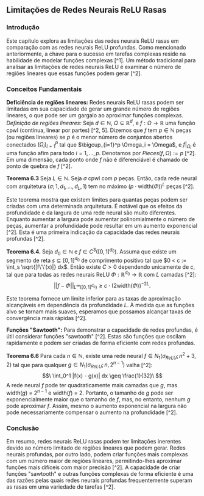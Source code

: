 ## Limitações de Redes Neurais ReLU Rasas

### Introdução
Este capítulo explora as limitações das redes neurais ReLU rasas em comparação com as redes neurais ReLU profundas. Como mencionado anteriormente, a chave para o sucesso em tarefas complexas reside na habilidade de modelar funções complexas [^1]. Um método tradicional para analisar as limitações de redes neurais ReLU é examinar o número de regiões lineares que essas funções podem gerar [^2].

### Conceitos Fundamentais
**Deficiência de regiões lineares:** Redes neurais ReLU rasas podem ser limitadas em sua capacidade de gerar um grande número de regiões lineares, o que pode ser um gargalo ao aproximar funções complexas.
*Definição de regiões lineares:* Seja $d \in \mathbb{N}$, $\Omega \subseteq \mathbb{R}^d$, e $f: \Omega \rightarrow \mathbb{R}$ uma função cpwl (contínua, linear por partes) [^2, 5]. Dizemos que $f$ tem $p \in \mathbb{N}$ peças (ou regiões lineares) se $p$ é o menor número de conjuntos abertos conectados $(\Omega_i)_{i=1}^p$ tal que $\bigcup_{i=1}^p \Omega_i = \Omega$, e $f|_{\Omega_i}$ é uma função afim para todo $i = 1, \dots, p$. Denotamos por $Pieces(f, \Omega) := p$ [^2]. Em uma dimensão, cada ponto onde $f$ não é diferenciável é chamado de ponto de quebra de $f$ [^2].

**Teorema 6.3** Seja $L \in \mathbb{N}$. Seja $\sigma$ cpwl com $p$ peças. Então, cada rede neural com arquitetura $(\sigma; 1, d_1, \dots, d_L, 1)$ tem no máximo $(p \cdot \text{width}(\Phi))^L$ peças [^2].

Este teorema mostra que existem limites para quantas peças podem ser criadas com uma determinada arquitetura. É notável que os efeitos da profundidade e da largura de uma rede neural são muito diferentes. Enquanto aumentar a largura pode aumentar polinomialmente o número de peças, aumentar a profundidade pode resultar em um aumento exponencial [^2]. Esta é uma primeira indicação da capacidade das redes neurais profundas [^2].

**Teorema 6.4.** Seja $d_0 \in \mathbb{N}$ e $f \in C^3([0, 1]^{d_0})$. Assuma que existe um segmento de reta $s \subseteq [0, 1]^{d_0}$ de comprimento positivo tal que $0 < c := \int_s \sqrt{|f\'\'(x)|} dx$. Então existe $C > 0$ dependendo unicamente de $c$, tal que para todas as redes neurais ReLU $\Phi: \mathbb{R}^{d_0} \rightarrow \mathbb{R}$ com $L$ camadas [^2]:
$$\
||f - \Phi||_{L^\infty([0, 1]^{d_0})} \geq c \cdot (2\text{width}(\Phi))^{-2L}.\
$$

Este teorema fornece um limite inferior para as taxas de aproximação alcançáveis em dependência da profundidade $L$. À medida que as funções alvo se tornam mais suaves, esperamos que possamos alcançar taxas de convergência mais rápidas [^2].

**Funções "Sawtooth":** Para demonstrar a capacidade de redes profundas, é útil considerar funções "sawtooth" [^2]. Estas são funções que oscilam rapidamente e podem ser criadas de forma eficiente com redes profundas.

**Teorema 6.6** Para cada $n \in \mathbb{N}$, existe uma rede neural $f \in N_1(\sigma_{ReLU}; n^2 + 3, 2)$ tal que para qualquer $g \in N_1(\sigma_{ReLU}; n, 2^{n-1})$ valha [^2]:
$$\
\int_0^1 |f(x) - g(x)| dx \geq \frac{1}{32}\
$$
A rede neural $f$ pode ter quadraticamente mais camadas que $g$, mas width($g$) = $2^{n-1}$ e width($f$) = 2. Portanto, o tamanho de $g$ pode ser exponencialmente maior que o tamanho de $f$, mas, no entanto, nenhum $g$ pode aproximar $f$. Assim, mesmo o aumento exponencial na largura não pode necessariamente compensar o aumento na profundidade [^2].

### Conclusão
Em resumo, redes neurais ReLU rasas podem ter limitações inerentes devido ao número limitado de regiões lineares que podem gerar. Redes neurais profundas, por outro lado, podem criar funções mais complexas com um número maior de regiões lineares, permitindo-lhes aproximar funções mais difíceis com maior precisão [^2]. A capacidade de criar funções "sawtooth" e outras funções complexas de forma eficiente é uma das razões pelas quais redes neurais profundas frequentemente superam as rasas em uma variedade de tarefas [^2].
<!-- END -->